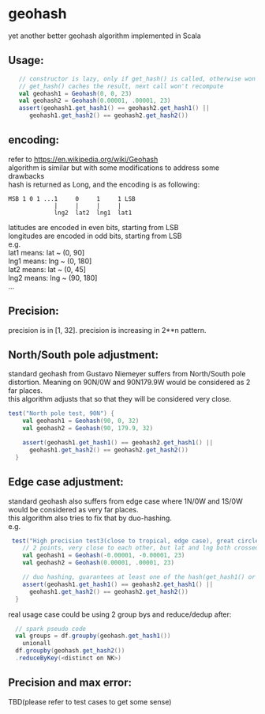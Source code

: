 # geohash
yet another better geohash algorithm implemented in Scala

## Usage:
```scala
   // constructor is lazy, only if get_hash() is called, otherwise won't evaluate
   // get_hash() caches the result, next call won't recompute 
   val geohash1 = Geohash(0, 0, 23)
   val geohash2 = Geohash(0.00001, .00001, 23)
   assert(geohash1.get_hash1() == geohash2.get_hash1() ||
      geohash1.get_hash2() == geohash2.get_hash2())
```

## encoding:
refer to https://en.wikipedia.org/wiki/Geohash  
algorithm is similar but with some modifications to address some drawbacks  
hash is returned as Long, and the encoding is as following:  
```
MSB 1 0 1 ...1     0     1     1 LSB
             |     |     |     |
             lng2  lat2  lng1  lat1
```
latitudes are encoded in even bits, starting from LSB  
longitudes are encoded in odd bits, starting from LSB  
e.g.  
lat1 means: lat ~ (0, 90]  
lng1 means: lng ~ (0, 180]  
lat2 means: lat ~ (0, 45]  
lng2 means: lng ~ (90, 180]  
...
## Precision:
precision is in [1, 32]. precision is increasing in 2**n pattern.

## North/South pole adjustment:
standard geohash from Gustavo Niemeyer suffers from North/South pole distortion. Meaning on 90N/0W and 90N179.9W would be considered as 2 far places.  
this algorithm adjusts that so that they will be considered very close.  
```scala
test("North pole test, 90N") {
    val geohash1 = Geohash(90, 0, 32)
    val geohash2 = Geohash(90, 179.9, 32)

    assert(geohash1.get_hash1() == geohash2.get_hash1() ||
      geohash1.get_hash2() == geohash2.get_hash2())
  }
```

## Edge case adjustment:
standard geohash also suffers from edge case where 1N/0W and 1S/0W would be considered as very far places.  
this algorithm also tries to fix that by duo-hashing.  
e.g.
```scala
 test("High precision test3(close to tropical, edge case), great circle distance = 3.1m") {
    // 2 points, very close to each other, but lat and lng both crossed the edge
    val geohash1 = Geohash(-0.00001, -0.00001, 23)
    val geohash2 = Geohash(0.00001, .00001, 23)

    // duo hashing, guarantees at least one of the hash(get_hash1() or get_hash2()) will be equal
    assert(geohash1.get_hash1() == geohash2.get_hash1() ||
      geohash1.get_hash2() == geohash2.get_hash2())
  }
```
real usage case could be using 2 group bys and reduce/dedup after:
```scala
  // spark pseudo code
  val groups = df.groupby(geohash.get_hash1())
    unionall
  df.groupby(geohash.get_hash2())
  .reduceByKey(<distinct on NK>)
```

## Precision and max error:
TBD(please refer to test cases to get some sense)

